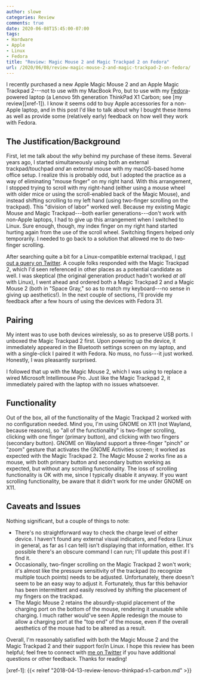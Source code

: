 ```yaml
---
author: slowe
categories: Review
comments: true
date: 2020-06-08T15:45:00-07:00
tags:
- Hardware
- Apple
- Linux
- Fedora
title: "Review: Magic Mouse 2 and Magic Trackpad 2 on Fedora"
url: /2020/06/08/review-magic-mouse-2-and-magic-trackpad-2-on-fedora/
---
```


I recently purchased a new Apple Magic Mouse 2 and an Apple Magic Trackpad 2---not to use with my MacBook Pro, but to use with my [Fedora][link-1]-powered laptop (a Lenovo 5th generation ThinkPad X1 Carbon; see [my review][xref-1]). I know it seems odd to buy Apple accessories for a non-Apple laptop, and in this post I'd like to talk about why I bought these items as well as provide some (relatively early) feedback on how well they work with Fedora.<!--more-->

## The Justification/Background

First, let me talk about the _why_ behind my purchase of these items. Several years ago, I started simultaneously using both an external trackpad/touchpad _and_ an external mouse with my macOS-based home office setup. I realize this is probably odd, but I adopted the practice as a way of eliminating "mouse finger" on my right hand. With this arrangement, I stopped trying to scroll with my right-hand (either using a mouse wheel with older mice or using the scroll-enabled back of the Magic Mouse), and instead shifting scrolling to my left hand (using two-finger scrolling on the trackpad). This "division of labor" worked well. Because my existing Magic Mouse and Magic Trackpad---both earlier generations---don't work with non-Apple laptops, I had to give up this arrangement when I switched to Linux. Sure enough, though, my index finger on my right hand started hurting again from the use of the scroll wheel. Switching fingers helped only temporarily. I needed to go back to a solution that allowed me to do two-finger scrolling.

After searching quite a bit for a Linux-compatible external trackpad, I [put out a query on Twitter][link-2]. A couple folks responded with the Magic Trackpad 2, which I'd seen referenced in other places as a potential candidate as well. I was skeptical (the original generation product hadn't worked _at all_ with Linux), I went ahead and ordered both a Magic Trackpad 2 and a Magic Mouse 2 (both in "Space Gray," so as to match my keyboard---no sense in giving up aesthetics!). In the next couple of sections, I'll provide my feedback after a few hours of using the devices with Fedora 31.

## Pairing

My intent was to use both devices wirelessly, so as to preserve USB ports. I unboxed the Magic Trackpad 2 first. Upon powering up the device, it immediately appeared in the Bluetooth settings screen on my laptop, and with a single-click I paired it with Fedora. No muss, no fuss---it just worked. Honestly, I was pleasantly surprised.

I followed that up with the Magic Mouse 2, which I was using to replace a wired Microsoft Intellimouse Pro. Just like the Magic Trackpad 2, it immediately paired with the laptop with no issues whatsoever.

## Functionality

Out of the box, all of the functionality of the Magic Trackpad 2 worked with no configuration needed. Mind you, I'm using GNOME on X11 (not Wayland, because reasons), so "all of the functionality" is two-finger scrolling, clicking with one finger (primary button), and clicking with two fingers (secondary button). GNOME on Wayland support a three-finger "pinch" or "zoom" gesture that activates the GNOME Activities screen; it worked as expected with the Magic Trackpad 2. The Magic Mouse 2 works fine as a mouse, with both primary button and secondary button working as expected, but without any scrolling functionality. The loss of scrolling functionality is OK with me, since I typically disable it anyway. If you want scrolling functionality, be aware that it didn't work for me under GNOME on X11.

## Caveats and Issues

Nothing significant, but a couple of things to note:

* There's no straightforward way to check the charge level of either device. I haven't found any external visual indicators, and Fedora (Linux in general, as far as I can tell) isn't displaying that information, either. It's possible there's an obscure command I can run; I'll update this post if I find it.
* Occasionally, two-finger scrolling on the Magic Trackpad 2 won't work; it's almost like the pressure sensitivity of the trackpad (to recognize multiple touch points) needs to be adjusted. Unfortunately, there doesn't seem to be an easy way to adjust it. Fortunately, thus far this behavior has been intermittent and easily resolved by shifting the placement of my fingers on the trackpad.
* The Magic Mouse 2 retains the absurdly-stupid placement of the charging port on the bottom of the mouse, rendering it unusable while charging. I much rather would've seen Apple redesign the mouse to allow a charging port at the "top end" of the mouse, even if the overall aesthetics of the mouse had to be altered as a result.

Overall, I'm reasonably satisfied with both the Magic Mouse 2 and the Magic Trackpad 2 and their support for/in Linux. I hope this review has been helpful; feel free to connect with [me on Twitter][link-3] if you have additional questions or other feedback. Thanks for reading!

[link-1]: https://getfedora.org
[link-2]: https://twitter.com/scott_lowe/status/1268606420540198913
[link-3]: https://twitter.com/scott_lowe
[xref-1]: {{< relref "2018-04-13-review-lenovo-thinkpad-x1-carbon.md" >}}
